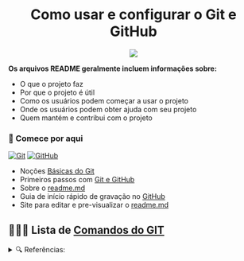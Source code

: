 <h1 align="center"> Como usar e configurar o Git e GitHub </h1>

<p align="center">
	
 <img loading="lazy" src="http://img.shields.io/static/v1?label=STATUS&message=EM%20DESENVOLVIMENTO&color=green&style=for-the-badge"/>
</p>


**Os arquivos README geralmente incluem informações sobre:**

- O que o projeto faz
- Por que o projeto é útil
- Como os usuários podem começar a usar o projeto
- Onde os usuários podem obter ajuda com seu projeto
- Quem mantém e contribui com o projeto


### 📒 Comece por aqui

[![Git](https://img.shields.io/badge/Git-000?style=for-the-badge&logo=git&logoColor=E94D5F)](https://git-scm.com/doc)
[![GitHub](https://img.shields.io/badge/GitHub-000?style=for-the-badge&logo=github&logoColor=fff)](https://docs.github.com/pt)
- Noções [Básicas do Git](https://git-scm.com/book/pt-pt/v2/No%C3%A7%C3%B5es-B%C3%A1sicas-do-Git-Obtendo-um-Reposit%C3%B3rio-Git)
- Primeiros passos com [Git e GitHub](https://www.alura.com.br/artigos/o-que-e-git-github?utm_term=&utm_campaign=&utm_source=adwords&utm_medium=ppc&hsa_acc=7964138385&hsa_cam=20946398532&hsa_grp=153091871930&hsa_ad=688089973825&hsa&_gl=1*1ni65dk*_ga*MTk3ODU1MTE2OC4xNjkwNjU3MTk3*_ga_1EPWSW3PCS*MTcxMTkwMDk4Ni4xMi4wLjE3MTE5MDA5ODYuMC4wLjA.*_fplc*S1lJcEZWNXBUOTZON1NCMXZMRzljRGJJYm8wYVlXMDBRelhzVG1BJTJGdUZoNlMyeGJuNDV4R3NROWNPTFYwaGVaMEcxd1VDdHQweUpKUGM5RDEzSFo4VjNpM3luZzQlMkJIM2Izc0VsZXJYdTF3REtpalh3Umc4QyUyQjEzQmJ0RzdRJTNEJTNE)
- Sobre o [readme.md](https://docs.github.com/pt/repositories/managing-your-repositorys-settings-and-features/customizing-your-repository/about-readmes)
- Guia de início rápido de gravação no [GitHub](https://docs.github.com/pt/get-started/writing-on-github/getting-started-with-writing-and-formatting-on-github/quickstart-for-writing-on-github)
- Site para editar e pre-visualizar o [readme.md](https://readme.so/pt/editor)



## 👨🏾‍💻 Lista de [Comandos do GIT](https://github.com/Dev-JoaoM/Versionamento-com-Git-e-GitHub/blob/master/Comandos%20do%20GIT.md)


<details>

<summary>🔍 Referências:</summary>

 - [Awesome Readme Templates](https://awesomeopensource.com/project/elangosundar/awesome-README-templates)
 - [Awesome README](https://github.com/matiassingers/awesome-readme)
 - [How to write a Good readme](https://bulldogjob.com/news/449-how-to-write-a-good-readme-for-your-github-project)

  - Sobre [Pull Request](https://docs.github.com/pt/pull-requests/collaborating-with-pull-requests/proposing-changes-to-your-work-with-pull-requests/about-pull-requests)

  - Sobre [comparação de branchs](https://docs.github.com/pt/pull-requests/collaborating-with-pull-requests/proposing-changes-to-your-work-with-pull-requests/about-comparing-branches-in-pull-requests#three-dot-and-two-dot-git-diff-comparisons)

  - Sobre conflito de merge usando [linha de comando](https://docs.github.com/pt/pull-requests/collaborating-with-pull-requests/addressing-merge-conflicts/resolving-a-merge-conflict-using-the-command-line)

  - Configurando e gerenciando seu [perfil do GitHub](https://docs.github.com/pt/account-and-profile/setting-up-and-managing-your-github-profile)

  - Sobre [conjunto de regras](https://docs.github.com/pt/repositories/configuring-branches-and-merges-in-your-repository/managing-rulesets/about-rulesets)

  - Diretrizes da [Comunidade GitHub](https://docs.github.com/pt/site-policy/github-terms/github-community-guidelines)

  - Sintaxe básica de gravação e [formatação](https://docs.github.com/pt/get-started/writing-on-github/getting-started-with-writing-and-formatting-on-github/basic-writing-and-formatting-syntax#links)

  - Markdown: como trabalhar com essa linguagem [de markup?](https://www.alura.com.br/artigos/como-trabalhar-com-markdown)

- Arquivos [Markdown](https://docs.pipz.com/central-de-ajuda/learning-center/guia-basico-de-markdown#open)

</details>
